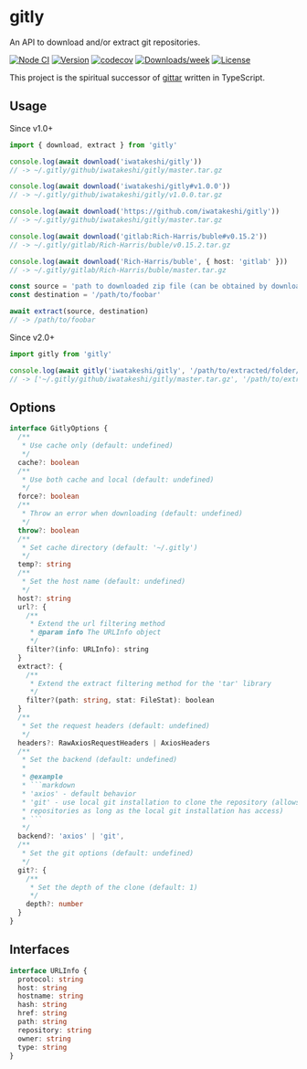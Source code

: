 # gitly

An API to download and/or extract git repositories.

[![Node CI](https://github.com/iwatakeshi/gitly/workflows/Node%20CI/badge.svg)](https://github.com/iwatakeshi/gitly/actions?query=workflow%3A%22Node+CI%22)
[![Version](https://img.shields.io/npm/v/gitly.svg)](https://www.npmjs.com/package/gitly)
[![codecov](https://codecov.io/gh/iwatakeshi/gitly/branch/master/graph/badge.svg)](https://codecov.io/gh/iwatakeshi/gitly)
[![Downloads/week](https://img.shields.io/npm/dw/gitly.svg)](https://www.npmjs.com/package/gitly)
[![License](https://img.shields.io/github/license/iwatakeshi/gitly)](https://github.com/iwatakeshi/gitly/blob/master/LICENSE.md)

This project is the spiritual successor of [gittar](https://github.com/lukeed/gittar) written in TypeScript.

## Usage

Since v1.0+

```typescript
import { download, extract } from 'gitly'

console.log(await download('iwatakeshi/gitly'))
// -> ~/.gitly/github/iwatakeshi/gitly/master.tar.gz

console.log(await download('iwatakeshi/gitly#v1.0.0'))
// -> ~/.gitly/github/iwatakeshi/gitly/v1.0.0.tar.gz

console.log(await download('https://github.com/iwatakeshi/gitly'))
// -> ~/.gitly/github/iwatakeshi/gitly/master.tar.gz

console.log(await download('gitlab:Rich-Harris/buble#v0.15.2'))
// -> ~/.gitly/gitlab/Rich-Harris/buble/v0.15.2.tar.gz

console.log(await download('Rich-Harris/buble', { host: 'gitlab' }))
// -> ~/.gitly/gitlab/Rich-Harris/buble/master.tar.gz

const source = 'path to downloaded zip file (can be obtained by download())'
const destination = '/path/to/foobar'

await extract(source, destination)
// -> /path/to/foobar
```

Since v2.0+

```typescript
import gitly from 'gitly'

console.log(await gitly('iwatakeshi/gitly', '/path/to/extracted/folder/'))
// -> ['~/.gitly/github/iwatakeshi/gitly/master.tar.gz', '/path/to/extracted/folder/']
```

## Options

````typescript
interface GitlyOptions {
  /**
   * Use cache only (default: undefined)
   */
  cache?: boolean
  /**
   * Use both cache and local (default: undefined)
   */
  force?: boolean
  /**
   * Throw an error when downloading (default: undefined)
   */
  throw?: boolean
  /**
   * Set cache directory (default: '~/.gitly')
   */
  temp?: string
  /**
   * Set the host name (default: undefined)
   */
  host?: string
  url?: {
    /**
     * Extend the url filtering method
     * @param info The URLInfo object
     */
    filter?(info: URLInfo): string
  }
  extract?: {
    /**
     * Extend the extract filtering method for the 'tar' library
     */
    filter?(path: string, stat: FileStat): boolean
  }
  /**
   * Set the request headers (default: undefined)
   */
  headers?: RawAxiosRequestHeaders | AxiosHeaders
  /**
   * Set the backend (default: undefined)
   *
   * @example
   * ```markdown
   * 'axios' - default behavior
   * 'git' - use local git installation to clone the repository (allows for cloning private
   * repositories as long as the local git installation has access)
   * ```
   */
  backend?: 'axios' | 'git',
  /**
   * Set the git options (default: undefined)
   */
  git?: {
    /**
     * Set the depth of the clone (default: 1)
     */
    depth?: number
  }
}
````

## Interfaces

```typescript
interface URLInfo {
  protocol: string
  host: string
  hostname: string
  hash: string
  href: string
  path: string
  repository: string
  owner: string
  type: string
}
```
